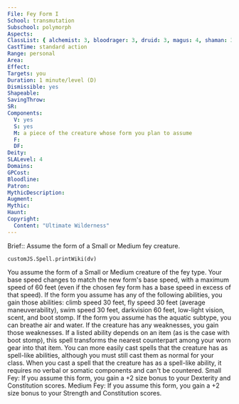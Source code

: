 ```yaml
---
File: Fey Form I
School: transmutation
Subschool: polymorph
Aspects: 
ClassList: { alchemist: 3, bloodrager: 3, druid: 3, magus: 4, shaman: 3, sorcerer: 4, wizard: 4, witch: 4 }
CastTime: standard action
Range: personal
Area: 
Effect: 
Targets: you
Duration: 1 minute/level (D)
Dismissible: yes
Shapeable: 
SavingThrow: 
SR: 
Components:
  V: yes
  S: yes
  M: a piece of the creature whose form you plan to assume
  F: 
  DF: 
Deity: 
SLALevel: 4
Domains: 
GPCost: 
Bloodline: 
Patron: 
MythicDescription: 
Augment: 
Mythic: 
Haunt: 
Copyright:
  Content: "Ultimate Wilderness"
---
```

Brief:: Assume the form of a Small or Medium fey creature.

```dataviewjs
customJS.Spell.printWiki(dv)
```

You assume the form of a Small or Medium creature of the fey type. Your base speed changes to match the new form's base speed, with a maximum speed of 60 feet (even if the chosen fey form has a base speed in excess of that speed). If the form you assume has any of the following abilities, you gain those abilities: climb speed 30 feet, fly speed 30 feet (average maneuverability), swim speed 30 feet, darkvision 60 feet, low-light vision, scent, and boot stomp. If the form you assume has the aquatic subtype, you can breathe air and water. If the creature has any weaknesses, you gain those weaknesses. If a listed ability depends on an item (as is the case with boot stomp), this spell transforms the nearest counterpart among your worn gear into that item.  You can more easily cast spells that the creature has as spell-like abilities, although you must still cast them as normal for your class. When you cast a spell that the creature has as a spell-like ability, it requires no verbal or somatic components and can't be countered.  Small Fey: If you assume this form, you gain a +2 size bonus to your Dexterity and Constitution scores.  Medium Fey: If you assume this form, you gain a +2 size bonus to your Strength and Constitution scores.
